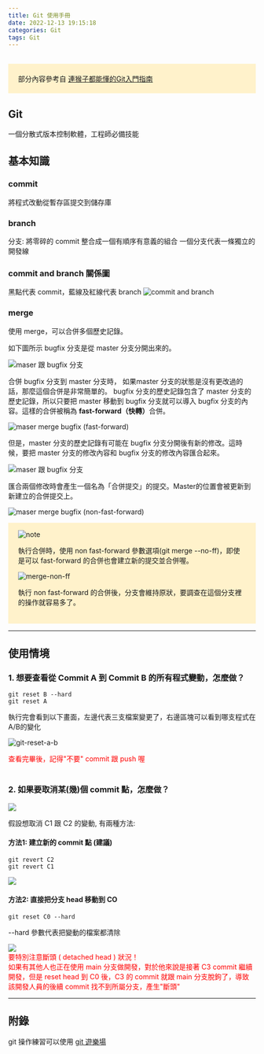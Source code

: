 ```yaml
---
title: Git 使用手冊
date: 2022-12-13 19:15:18
categories: Git
tags: Git
---
```


<br/>

<div style="padding: 20px; background: #FFF2CB">
部分內容參考自 <a href="https://backlog.com/git-tutorial/tw/" target="_blank">連猴子都能懂的Git入門指南</a>
</div>

## Git
一個分散式版本控制軟體，工程師必備技能

## 基本知識
### commit
將程式改動從暫存區提交到儲存庫

### branch
分支: 將零碎的 commit 整合成一個有順序有意義的組合
一個分支代表一條獨立的開發線

### commit and branch 關係圖
黑點代表 commit，藍線及紅線代表 branch
![commit and branch](commit-and-branch.png "commit and branch")

### merge
使用 merge，可以合併多個歷史記錄。

如下圖所示 bugfix 分支是從 master 分支分開出來的。

![maser 跟 bugfix 分支](maser-bugfix-branch.png "maser-bugfix-branch")

合併 bugfix 分支到 master 分支時， 如果master 分支的狀態是沒有更改過的話，那麼這個合併是非常簡單的。 bugfix 分支的歷史記錄包含了 master 分支的歷史記錄，所以只要把 master 移動到 bugfix 分支就可以導入 bugfix 分支的內容。這樣的合併被稱為 <b>fast-forward（快轉）</b>合併。

![maser merge bugfix (fast-forward)](merge-ff.png "merge-ff")

但是，master 分支的歷史記錄有可能在 bugfix 分支分開後有新的修改。這時候，要把 master 分支的修改內容和 bugfix 分支的修改內容匯合起來。

![maser 跟 bugfix 分支](merge-no-ff-branch.png "merge-no-ff-branch")

匯合兩個修改時會產生一個名為「合併提交」的提交。Master的位置會被更新到新建立的合併提交上。

![maser merge bugfix (non-fast-forward)](merge-no-ff.png "merge-no-ff")

<div style="padding: 1px 20px 20px 20px; background: #FFF2CB">
<div style="margin-left: 0">

![](note.png "note")

</div>

執行合併時，使用 non fast-forward 參數選項(git merge --no-ff)，即使是可以 fast-forward 的合併也會建立新的提交並合併喔。

![](merge-non-ff.png "merge-non-ff")

執行 non fast-forward 的合併後，分支會維持原狀，要調查在這個分支裡的操作就容易多了。

</div>

---

## 使用情境
### 1. 想要查看從 Commit A 到 Commit B 的所有程式變動，怎麼做？
```
git reset B --hard
git reset A
```

執行完會看到以下畫面，左邊代表三支檔案變更了，右邊區塊可以看到哪支程式在A/B的變化

![](git-reset-a-b.png "git-reset-a-b")

<div style="color: red">查看完畢後，記得"不要" commit 跟 push 喔</div>
<br>

### 2. 如果要取消某(幾)個 commit 點，怎麼做？

<img style="max-height: 300px" src="/hexo-blog/2022/12/13/git/git-log.png">

假設想取消 C1 跟 C2 的變動, 
有兩種方法:
#### 方法1: 建立新的 commit 點 (建議)

```
git revert C2
git revert C1
```
<img style="max-height: 500px" src="/hexo-blog/2022/12/13/git/git-revert.png">

#### 方法2: 直接把分支 head 移動到 CO
```
git reset C0 --hard
```
-\-hard 參數代表把變動的檔案都清除

<img style="max-height: 300px" src="/hexo-blog/2022/12/13/git/git-reset.png">

<br/>

<div style="color: red">要特別注意斷頭 ( detached head ) 狀況！<br/>如果有其他人也正在使用 main 分支做開發，對於他來說是接著 C3 commit 繼續開發，但是 reset head 到 C0 後，C3 的 commit 就跟 main 分支脫鉤了，導致該開發人員的後續 commit 找不到所屬分支，產生"斷頭"</div>

---

## 附錄

git 操作練習可以使用 [git 遊樂場](https://learngitbranching.js.org/?locale=zh_TW)
